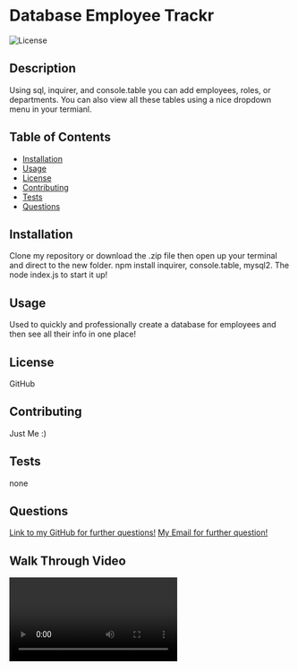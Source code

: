 
# Database Employee Trackr
![License](https://img.shields.io/badge/license-APACHE)

## Description

Using sql, inquirer, and console.table you can add employees, roles, or departments. You can also view all these tables using a nice dropdown menu in your termianl.

## Table of Contents
* [Installation](#installation)
* [Usage](#usage)
* [License](#license)
* [Contributing](#contributing)
* [Tests](#tests)
* [Questions](#questions)
    
## Installation

Clone my repository or download the .zip file then open up your terminal and direct to the new folder. npm install inquirer, console.table, mysql2. The node index.js to start it up!

## Usage

Used to quickly and professionally create a database for employees and then see all their info in one place!

## License

GitHub

## Contributing

Just Me :)

## Tests

none

## Questions
[Link to my GitHub for further questions!](https://github.com/dylan-fair/database-employee-trackr)
[My Email for further question!](dylanfair11@gmail.com)

## Walk Through Video
![alt text](zoom_0.mp4)
    
    